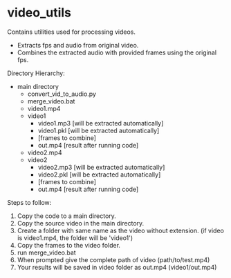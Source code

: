 # video_utils
Contains utilities used for processing videos. 
- Extracts fps and audio from original video.
- Combines the extracted audio with provided frames using the original fps.


Directory Hierarchy:
- main directory
  - convert_vid_to_audio.py
  - merge_video.bat
  - video1.mp4
  - video1
    - video1.mp3 [will be extracted automatically]
    - video1.pkl [will be extracted automatically]
    - [frames to combine]
    - out.mp4 [result after running code]
  - video2.mp4
  - video2
    - video2.mp3 [will be extracted automatically]
    - video2.pkl [will be extracted automatically]
    - [frames to combine]
    - out.mp4 [result after running code]


Steps to follow:
1) Copy the code to a main directory.
2) Copy the source video in the main directory. 
3) Create a folder with same name as the video without extension. (if video is video1.mp4, the folder will be 'video1')
5) Copy the frames to the video folder. 
4) run merge_video.bat
5) When prompted give the complete path of video (path/to/test.mp4)
6) Your results will be saved in video folder as out.mp4  (video1/out.mp4) 
